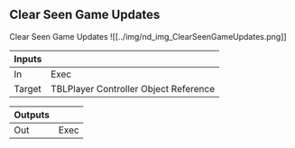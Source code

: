 ## Clear Seen Game Updates
Clear Seen Game Updates
![[../img/nd_img_ClearSeenGameUpdates.png]]

|Inputs||
|--|--|
| In | Exec |
| Target | TBLPlayer Controller Object Reference |

|Outputs||
|--|--|
| Out | Exec |
